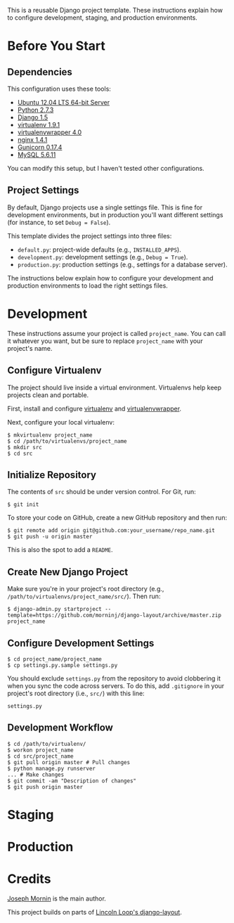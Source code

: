 This is a reusable Django project template. These instructions explain how to 
configure development, staging, and production environments.

# Before You Start

## Dependencies

This configuration uses these tools:

* [Ubuntu 12.04 LTS 64-bit Server](http://www.ubuntu.com/download/server)
* [Python 2.7.3](http://www.python.org/download/releases/2.7.3/)
* [Django 1.5](https://docs.djangoproject.com/en/dev/releases/1.5/)
* [virtualenv 1.9.1](https://pypi.python.org/pypi/virtualenv)
* [virtualenvwrapper 4.0](https://bitbucket.org/dhellmann/virtualenvwrapper/)
* [nginx 1.4.1](http://nginx.org/en/download.html)
* [Gunicorn 0.17.4](https://pypi.python.org/pypi/gunicorn/)
* [MySQL 5.6.11](http://dev.mysql.com/downloads/mysql/)

You can modify this setup, but I haven't tested other configurations.

## Project Settings

By default, Django projects use a single settings file. This is fine for 
development environments, but in production you'll want different settings 
(for instance, to set `Debug = False`).

This template divides the project settings into three files:

* `default.py`: project-wide defaults (e.g., `INSTALLED_APPS`).
* `development.py`: development settings (e.g., `Debug = True`).
* `production.py`: production settings (e.g., settings for a database server).

The instructions below explain how to configure your development and 
production environments to load the right settings files.

# Development

These instructions assume your project is called `project_name`. You can call 
it whatever you want, but be sure to replace `project_name` with your 
project's name.

## Configure Virtualenv

The project should live inside a virtual environment. Virtualenvs help keep 
projects clean and portable.

First, install and configure 
[virtualenv](https://pypi.python.org/pypi/virtualenv) and 
[virtualenvwrapper](https://bitbucket.org/dhellmann/virtualenvwrapper/).

Next, configure your local virtualenv:

    $ mkvirtualenv project_name
    $ cd /path/to/virtualenvs/project_name
    $ mkdir src
    $ cd src

## Initialize Repository

The contents of `src` should be under version control. For Git, run:

    $ git init

To store your code on GitHub, create a new GitHub repository and then run:

    $ git remote add origin git@github.com:your_username/repo_name.git
    $ git push -u origin master

This is also the spot to add a `README`.

## Create New Django Project

Make sure you're in your project's root directory (e.g., 
`/path/to/virtualenvs/project_name/src/`). Then run:

    $ django-admin.py startproject --template=https://github.com/morninj/django-layout/archive/master.zip project_name



## Configure Development Settings

    $ cd project_name/project_name
    $ cp settings.py.sample settings.py

You should exclude `settings.py` from the repository to avoid clobbering it 
when you sync the code across servers. To do this, add `.gitignore` in your 
project's root directory (i.e., `src/`) with this line:

    settings.py

## Development Workflow

    $ cd /path/to/virtualenv/
    $ workon project_name
    $ cd src/project_name
    $ git pull origin master # Pull changes
    $ python manage.py runserver
    ... # Make changes
    $ git commit -am "Description of changes"
    $ git push origin master
<!-- TODO fab? -->

# Staging

<!-- TODO -->

# Production

<!-- TODO -->

# Credits

[Joseph Mornin](http://www.mornin.org/) is the main author.

This project builds on parts of [Lincoln Loop's 
django-layout](https://github.com/lincolnloop/django-layout).

<!-- TODO: pokayoke and 12-factor -->
<!-- TODO: add south -->
